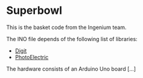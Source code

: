 # Superbowl

This is the basket code from the Ingenium team.

The INO file depends of the following list of libraries:
- [Digit](github.com/IngeniumTeam/Digit)
- [PhotoElectric](github.com/IngeniumTeam/PhotoElectric)

The hardware consists of an Arduino Uno board [...]
